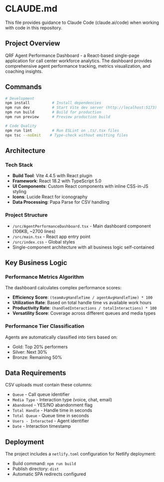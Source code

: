 # CLAUDE.md

This file provides guidance to Claude Code (claude.ai/code) when working with code in this repository.

## Project Overview

QRF Agent Performance Dashboard - a React-based single-page application for call center workforce analytics. The dashboard provides comprehensive agent performance tracking, metrics visualization, and coaching insights.

## Commands

```bash
# Development
npm install          # Install dependencies
npm run dev          # Start Vite dev server (http://localhost:5173)
npm run build        # Build for production
npm run preview      # Preview production build

# Code Quality
npm run lint         # Run ESLint on .ts/.tsx files
npx tsc --noEmit    # Type-check without emitting files
```

## Architecture

### Tech Stack
- **Build Tool**: Vite 4.4.5 with React plugin
- **Framework**: React 18.2 with TypeScript 5.0
- **UI Components**: Custom React components with inline CSS-in-JS styling
- **Icons**: Lucide React for iconography
- **Data Processing**: Papa Parse for CSV handling

### Project Structure
- `/src/AgentPerformanceDashboard.tsx` - Main dashboard component (106KB, ~2700 lines)
- `/src/main.tsx` - React app entry point
- `/src/index.css` - Global styles
- Single-component architecture with all business logic self-contained

## Key Business Logic

### Performance Metrics Algorithm
The dashboard calculates complex performance scores:
- **Efficiency Score**: `(teamAvgHandleTime / agentAvgHandleTime) * 100`
- **Utilization Rate**: Based on total handle time vs available work hours
- **Productivity Rate**: `(handledInteractions / totalInteractions) * 100`
- **Versatility Score**: Coverage across different queues and media types

### Performance Tier Classification
Agents are automatically classified into tiers based on:
- Gold: Top 20% performers
- Silver: Next 30%
- Bronze: Remaining 50%

## Data Requirements

CSV uploads must contain these columns:
- `Queue` - Call queue identifier
- `Media Type` - Interaction type (voice, chat, email)
- `Abandoned` - YES/NO abandonment flag
- `Total Handle` - Handle time in seconds
- `Total Queue` - Queue time in seconds
- `Users - Interacted` - Agent identifier
- `Date` - Interaction timestamp

## Deployment

The project includes a `netlify.toml` configuration for Netlify deployment:
- Build command: `npm run build`
- Publish directory: `dist`
- Automatic SPA redirects configured